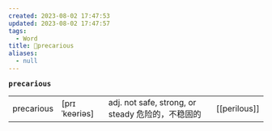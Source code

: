 ```yaml
---
created: 2023-08-02 17:47:53
updated: 2023-08-02 17:47:57
tags:
  - Word
title: 📖precarious
aliases:
  - null
---
```


<pre><strong>precarious</strong></pre>
|   |   |   |   |
|---|---|---|---|
|precarious|[prɪˈkeəriəs]|adj. not safe, strong, or steady 危险的，不稳固的|[[perilous]]|